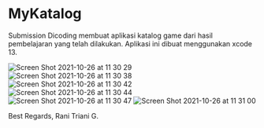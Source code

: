 # MyKatalog
Submission Dicoding membuat aplikasi katalog game dari hasil pembelajaran yang telah dilakukan. Aplikasi ini dibuat menggunakan xcode 13.


![Screen Shot 2021-10-26 at 11 30 29](https://user-images.githubusercontent.com/28343688/138809208-63dd7ce7-bb9f-42ee-ab78-17599ef1149d.png)
![Screen Shot 2021-10-26 at 11 30 38](https://user-images.githubusercontent.com/28343688/138809217-066a077b-82b0-467f-a695-538a00868a66.png)
![Screen Shot 2021-10-26 at 11 30 42](https://user-images.githubusercontent.com/28343688/138809218-15607eb7-09ba-4fcb-8432-b211aef64e8a.png)
![Screen Shot 2021-10-26 at 11 30 44](https://user-images.githubusercontent.com/28343688/138809220-e01652b4-1479-4881-884e-fcc675a1d74d.png)
![Screen Shot 2021-10-26 at 11 30 47](https://user-images.githubusercontent.com/28343688/138809223-b736fc00-e289-48e1-815a-1e3d71b444c1.png)
![Screen Shot 2021-10-26 at 11 31 00](https://user-images.githubusercontent.com/28343688/138809225-fc69f24a-a79b-4ac8-9392-3508ba188d9a.png)


Best Regards, Rani Triani G.
